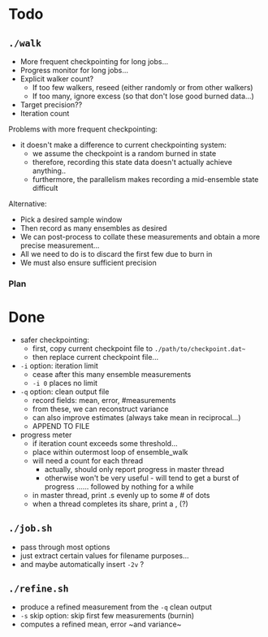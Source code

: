 # Todo
## `./walk`
- More frequent checkpointing for long jobs...
- Progress monitor for long jobs...
- Explicit walker count?
    - If too few walkers, reseed (either randomly or from other walkers)
    - If too many, ignore excess (so that don't lose good burned data...)
- Target precision??
- Iteration count

Problems with more frequent checkpointing:
- it doesn't make a difference to current checkpointing system:
    - we assume the checkpoint is a random burned in state
    - therefore, recording this state data doesn't actually achieve anything..
    - furthermore, the parallelism makes recording a mid-ensemble state difficult

Alternative:
- Pick a desired sample window
- Then record as many ensembles as desired
- We can post-process to collate these measurements and obtain a more precise measurement...
- All we need to do is to discard the first few due to burn in
- We must also ensure sufficient precision

### Plan

# Done
- safer checkpointing:
    - first, copy current checkpoint file to `./path/to/checkpoint.dat~`
    - then replace current checkpoint file...
- `-i` option: iteration limit
    - cease after this many ensemble measurements
    - `-i 0` places no limit
- `-q` option: clean output file
    - record fields: mean, error, #measurements
    - from these, we can reconstruct variance
    - can also improve estimates (always take mean in reciprocal...)
    - APPEND TO FILE
- progress meter
    - if iteration count exceeds some threshold...
    - place within outermost loop of ensemble_walk
    - will need a count for each thread
        - actually, should only report progress in master thread
        - otherwise won't be very useful - will tend to get a burst of
          progress ...... followed by nothing for a while
    - in master thread, print .s evenly up to some # of dots
    - when a thread completes its share, print a , (?)

## `./job.sh`
- pass through most options
- just extract certain values for filename purposes...
- and maybe automatically insert `-2v` ?

## `./refine.sh`
- produce a refined measurement from the `-q` clean output
- `-s` skip option: skip first few measurements (burnin)
- computes a refined mean, error ~and variance~